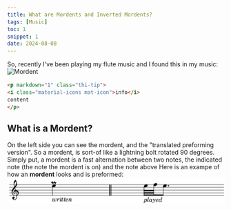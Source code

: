 ```yaml
---
title: What are Mordents and Inverted Mordents?
tags: [Music]
toc: 1
snippet: 1
date: 2024-08-08
---
```


So, recently I've been playing my flute music and I found this in my music: 
<img src="https://upload.wikimedia.org/wikipedia/commons/thumb/f/fd/Music-mordent.svg/1024px-Music-mordent.svg.png" alt="Mordent">

  ~~~ html
  <p markdown="1" class="thi-tip">
  <i class="material-icons mat-icon">info</i>
  content
  </p>
  ~~~
## What is a Mordent?


On the left side you can see the mordent, and the "translated preforming version". So a mordent, is sort-of like a lightning bolt rotated 90 degrees. Simply put, a mordent is a fast alternation between two notes, the indicated note (the note the mordent is on) and the note above
Here is an exampe of how an **mordent** looks and is preformed:
<img src="images/music/mordent.png" alt="How Mordents look and are played">

